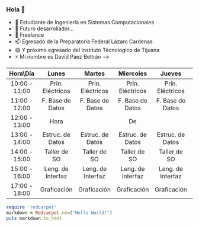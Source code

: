 ### Hola 👋

- 🔭 Estudiante de Ingeniería en Sistemas Computacionales
- 🌱 Futuro desarrollador...
- 💬 Freelance
- 📫 Egresado de la Preparatoria Federal Lázaro Cardenas
- 😄 Y próximo egresado del Instituto Técnologico de Tijuana
- ⚡ Mi nombre es David Páez Beltrán
-->

| Hora\Día      | Lunes             | Martes            | Miercoles         | Jueves            | Viernes           |
|:-------------:|:-----------------:|:-----------------:|:-----------------:|:-----------------:|:-----------------:|
| 10:00 - 11:00 | Prin. Eléctricos  | Prin. Eléctricos  | Prin. Eléctricos  | Prin. Eléctricos  | Prin. Eléctricos  |
| 11:00 - 12:00 | F. Base de Datos  | F. Base de Datos  | F. Base de Datos  | F. Base de Datos  | F. Base de Datos  |
| 12:00 - 13:00 | Hora              |                   | De                |                   | Comida            |
| 13:00 - 14:00 | Estruc. de Datos  | Estruc. de Datos  | Estruc. de Datos  | Estruc. de Datos  | Estruc. de Datos  |
| 14:00 - 15:00 | Taller de SO      | Taller de SO      | Taller de SO      | Taller de SO      | Taller de SO      |
| 15:00 - 16:00 | Leng. de Interfaz | Leng. de Interfaz | Leng. de Interfaz | Leng. de Interfaz | Leng. de Interfaz |
| 17:00 - 18:00 | Graficación       | Graficación       | Graficación       | Graficación       | Graficación       |

```ruby
require 'redcarpet'
markdown = Redcarpet.new("Hello World!")
puts markdown.to_html
```
